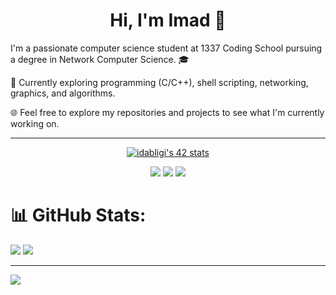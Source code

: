 <h1 align="center">Hi, I'm Imad 👋</h1>

I'm a passionate computer science student at 1337 Coding School pursuing a degree in Network Computer Science. 🎓

🚀 Currently exploring programming (C/C++), shell scripting, networking, graphics, and algorithms.

🌐 Feel free to explore my repositories and projects to see what I'm currently working on.

---

<div align="center"><a href="https://github.com/oakoudad/badge42"><img src="https://badge.mediaplus.ma/binary/idabligi" alt="idabligi's 42 stats" /></a></div>

<p align="center">
    <a href="https://twitter.com/dabligi"><img src="https://img.shields.io/badge/twitter-%231FA1F1?style=flat&logo=twitter&logoColor=white"/></a>
    <a href="https://www.linkedin.com/in/imad-dabligi-015071236/"><img src="https://img.shields.io/badge/linkedin-%230177B5?style=flat&logo=linkedin&logoColor=white"/></a>
    <a href="https://www.instagram.com/imaddabligi/"><img src="https://img.shields.io/badge/instagram-%23E4415F?style=flat&logo=instagram&logoColor=white"/></a>
  </p>

# 📊 GitHub Stats:
![](https://github-readme-stats.vercel.app/api?username=IMADDABLIGI&theme=algolia&hide_border=false&include_all_commits=false&count_private=true)
![](https://github-readme-stats.vercel.app/api/top-langs/?username=IMADDABLIGI&theme=algolia&hide_border=false&include_all_commits=false&count_private=true&layout=compact)

---
[![](https://visitcount.itsvg.in/api?id=IMADDABLIGI&icon=2&color=1)](https://visitcount.itsvg.in)
<!--
**IMADDABLIGI/IMADDABLIGI** is a ✨ _special_ ✨ repository because its `README.md` (this file) appears on your GitHub profile.


Here are some ideas to get you started:

- 🔭 I’m currently working on ...
- 🌱 I’m currently learning ...
- 👯 I’m looking to collaborate on ...
- 🤔 I’m looking for help with ...
- 💬 Ask me about ...
- 📫 How to reach me: ...
- 😄 Pronouns: ...
- ⚡ Fun fact: ...
-->
